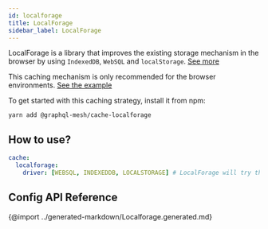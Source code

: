 ```yaml
---
id: localforage
title: LocalForage
sidebar_label: LocalForage
---
```


LocalForage is a library that improves the existing storage mechanism in the browser by using `IndexedDB`, `WebSQL` and `localStorage`. [See more](https://github.com/localForage/localForage) 

This caching mechanism is only recommended for the browser environments. [See the example](https://github.com/Urigo/graphql-mesh/blob/master/examples/openapi-react-weatherbit/src/mesh/useMeshSdk.ts#L10)

To get started with this caching strategy, install it from npm:

```
yarn add @graphql-mesh/cache-localforage
```

## How to use?

```yml
cache:
  localforage:
    driver: [WEBSQL, INDEXEDDB, LOCALSTORAGE] # LocalForage will try these methods in order and get the first compatible option
```

## Config API Reference

{@import ../generated-markdown/Localforage.generated.md}
